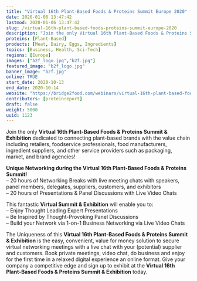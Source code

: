```yaml
---
title: "Virtual 16th Plant-Based Foods & Proteins Summit Europe 2020"
date: 2020-01-06 13:47:42
lastmod: 2020-01-06 13:47:42
slug: /virtual-16th-plant-based-foods-proteins-summit-europe-2020
description: "Join the only Virtual 16th Plant-Based Foods & Proteins Summit & Exhibition dedicated to connecting plant-based brands with the value chain including retailers, foodservice professionals, food manufacturers, ingredient suppliers, and other service providers such as packaging, market, and brand agencies!"
proteins: [Plant-Based]
products: [Meat, Dairy, Eggs, Ingredients]
topics: [Business, Health, Sci-Tech]
regions: [Europe]
images: ["b2f_logo.jpg","b2f.jpg"]
featured_image: "b2f_logo.jpg"
banner_image: "b2f.jpg"
online: TRUE
start_date: 2020-10-13
end_date: 2020-10-14
website: "https://bridge2food.com/webinars/virtual-16th-plant-based-foods-proteins-summit-europe-2020/"
contributors: [proteinreport]
draft: false
weight: 5000
uuid: 1123
---
```

<p>Join the only <strong>Virtual 16th Plant-Based Foods & Proteins Summit & Exhibition</strong> dedicated to connecting plant-based brands with the value chain including retailers, foodservice professionals, food manufacturers, ingredient suppliers, and other service providers such as packaging, market, and brand agencies!</p>
<p><strong>Unique Networking during the Virtual 16th Plant-Based Foods & Proteins Summit!</strong><br />
– 20 hours of Networking Breaks with live meeting chats with speakers, panel members, delegates, suppliers, customers, and exhibitors<br />
– 20 hours of Presentations & Panel Discussions with Live Video Chats</p>
<p>This fantastic <strong>Virtual Summit & Exhibition</strong> will enable you to:<br />
– Enjoy Thought Leading Expert Presentations<br />
– Be Inspired by Thought-Provoking Panel Discussions<br />
– Build your Network via 1-on-1 Business Networking via Live Video Chats</p>
<p>The Uniqueness of this <strong>Virtual 16th Plant-Based Foods & Proteins Summit & Exhibition</strong> is the easy, convenient, value for money solution to secure virtual networking meetings with a live chat with your (potential) supplier and customers. Book private meetings, video chat, do business and enjoy for the first time in a relaxed digital experience an online format. Give your company a competitive edge and sign up to exhibit at the <strong>Virtual 16th Plant-Based Foods & Proteins Summit & Exhibition</strong> today.</p>
